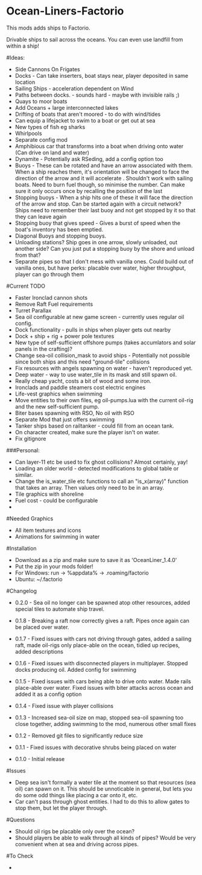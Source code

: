 # Ocean-Liners-Factorio
This mods adds ships to Factorio.

Drivable ships to sail across the oceans. You can even use landfill from within a ship!

#Ideas: <br>

* Side Cannons On Frigates <br>
* Docks - Can take inserters, boat stays near, player deposited in same location <br>
* Sailing Ships - acceleration dependent on Wind <br>
* Paths between docks. - sounds hard - maybe with invisible rails ;) <br>
* Quays to moor boats
* Add Oceans + large interconnected lakes
* Drifting of boats that aren't moored - to do with wind/tides
* Can equip a lifejacket to swim to a boat or get out at sea
* New types of fish eg sharks
* Whirlpools
* Separate config mod
* Amphibious car that transforms into a boat when driving onto water (Can drive on land and water)
* Dynamite -  Potentially ask RSeding, add a config option too
* Buoys - These can be rotated and have an arrow associated with them. When a ship reaches them, it's orientation will be changed to face the direction of the arrow and it will accelerate . Shouldn't work with sailing boats. Need to burn fuel though, so minimise the number. Can make sure it only occurs once by recalling the position of the last
* Stopping buoys - When a ship hits one of these it will face the direction of the arrow and stop. Can be started again with a circuit network? Ships need to remember their last buoy and not get stopped by it so that they can leave again
* Stopping buoy that gives speed - Gives a burst of speed when the boat's inventory has been emptied.
* Diagonal Buoys and stopping buoys.
* Unloading stations? Ship goes in one arrow, slowly unloaded, out another side? Can you just put a stopping buoy by the shore and unload from that?
* Separate pipes so that I don't mess with vanilla ones. Could build out of vanilla ones, but have perks: placable over water, higher throughput, player can go through them



#Current TODO <br>

* Faster Ironclad cannon shots
* Remove Raft Fuel requirements
* Turret Parallax <br>
* Sea oil configurable at new game screen - currently uses regular oil config.
* Dock functionality - pulls in ships when player gets out nearby <br>
* Dock + ship + rig + power pole textures  <br>
* New type of self-sufficient offshore pumps (takes accumlators and solar panels in the crafting)?
* Change sea-oil collision_mask to avoid ships - Potentially not possible since both ships and this need "ground-tile" collisions
* Fix resources with angels spawning on water - haven't reproduced yet.
* Deep water - way to use water_tile in its mask and still spawn oil.
* Really cheap yacht, costs a bit of wood and some iron.
* Ironclads and paddle steamers cost electric engines
* Life-vest graphics when swimming
* Move entities to their own files, eg oil-pumps.lua with the current oil-rig and the new self-sufficient pump.
* Biter bases spawning with RSO, No oil with RSO
* Separate Mod that just offers swimming
* Tanker ships based on railtanker - could fill from an ocean tank.
* On character created, make sure the player isn't on water.
* Fix gitignore

###Personal:

* Can layer-11 etc be used to fix ghost collisions? Almost certainly, yay!
* Loading an older world - detected modifications to global table or similar. 
* Change the is_water_tile etc functions to call an "is_x(array)" function that takes an array. Then values only need to be in an array.
* Tile graphics with shoreline
* Fuel cost - could be configurable
* 




#Needed Graphics
* All item textures and icons
* Animations for swimming in water


#Installation <br>

* Download as a zip and make sure to save it as 'OceanLiner_1.4.0' <br>
* Put the zip in your mods folder! <br>
* For Windows:  run -> %appdata% -> .roaming/factorio <br>
* Ubuntu: ~/.factorio


#Changelog <br>

* 0.2.0 - Sea oil no longer can be spawned atop other resources, added special tiles to automate ship travel. 

* 0.1.8 - Breaking a raft now correctly gives a raft. Pipes once again can be placed over water.
* 0.1.7 - Fixed issues with cars not driving through gates, added a sailing raft, made oil-rigs only place-able on the ocean, tidied up recipes, added descriptions
* 0.1.6 - Fixed issues with disconnected players in multiplayer. Stopped docks producing oil. Added config for swimming
* 0.1.5 - Fixed issues with cars being able to drive onto water. Made rails place-able over water. Fixed issues with biter attacks across ocean and added it as a config option
* 0.1.4 - Fixed issue with player collisions 
* 0.1.3 - Increased sea-oil size on map, stopped sea-oil spawning too close together, adding swimming to the mod, numerous other small fixes
* 0.1.2 - Removed git files to significantly reduce size
* 0.1.1 - Fixed issues with decorative shrubs being placed on water
* 0.1.0 - Initial release

#Issues <br>

* Deep sea isn't formally a water tile at the moment so that resources (sea oil) can spawn on it. This should be unnoticable in general, but lets you do some odd things like placing a car onto it, etc.
* Car can't pass through ghost entities. I had to do this to allow gates to stop them, but let the player through. 


#Questions <br>

* Should oil rigs be placable only over the ocean?
* Should players be able to walk through all kinds of pipes? Would be very convenient when at sea and driving across pipes.

#To Check <br>

* 

